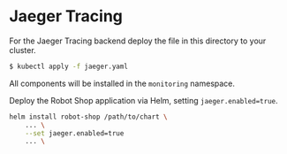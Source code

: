 # Jaeger Tracing

For the Jaeger Tracing backend deploy the file in this directory to your cluster.

```sh
$ kubectl apply -f jaeger.yaml
```

All components will be installed in the `monitoring` namespace.

Deploy the Robot Shop application via Helm, setting `jaeger.enabled=true`.

```sh
helm install robot-shop /path/to/chart \
    ... \
    --set jaeger.enabled=true
    ... \
```
